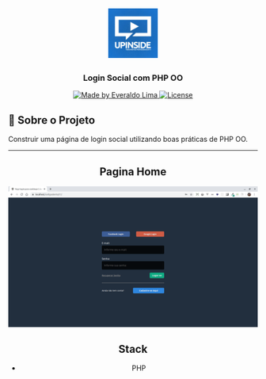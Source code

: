 <h1 align="center">
    <img alt="Upinside" src="./views/assets/images/upinside-treinamentos.jpg" width="100px" />
</h1>

<h3 align="center">
  Login Social com PHP OO
</h3>

<p align="center">

  <a href="https://www.linkedin.com/in/jos%C3%A9-everaldo-moreira-de-lima-62156824">
    <img alt="Made by Everaldo Lima" src="https://img.shields.io/badge/Made%20by-Everaldo%20Lima-%23F8952D">
  </a>

  <a href="LICENSE" >
    <img alt="License" src="https://img.shields.io/badge/license-MIT-%23F8952D">
  </a>

</p>


## :rocket: Sobre o Projeto  

Construir uma página de login social utilizando boas práticas de PHP OO.

<div align="center">


---

## Pagina Home

<div align="center">
<img src="./views/assets/images/home.png">
</div>

## Stack
* PHP